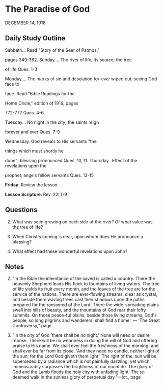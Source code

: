 # The Paradise of God
DECEMBER 14, 1918

## Daily Study Outline

Sabbath... Read "Story of the Seer of Patmos,"

pages 349-362. Sunday.... The river of life, its source; the tree

of life Ques. 1-3

Monday.... The marks of sin and desolation for-ever wiped out; seeing God face to

face. Read "Bible Readings for the

Home Circle," edition of 1916, pages

772-777 Ques. 4-6

Tuesday... No night in the city; the saints reign

forever and ever Ques. 7-9

Wednesday. God reveals to His servants "the

things which must shortly he

done"; blessing pronounced Ques. 10, 11. Thursday.. Effect of the revelations upon the

prophet; angels fellow servants Ques. 12-15

**Friday**: Review the lesson.

**Lesson Scripture**: Rev. 22: 1-9

## Questions

2. What was seen growing on each side of the river? Of what value was the tree of life? 

11. When Christ's coming is near, upon whom does He pronounce a blessing? 

12. What effect had these wonderful revelations upon John? 

## Notes

2. "In the Bible the inheritance of the saved is called a country. There the heavenly Shepherd leads His flock to fountains of living waters. The tree of life yields its fruit every month, and the leaves of the tree are for the service of the nations. There are ever-flowing streams, clear as crystal, and beside them waving trees cast their shadows upon the paths prepared for the ransomed of the Lord. There the wide-spreading plains swell into hills of beauty, and the mountains of God rear their lofty summits. On those peace-ful plains, beside those living streams, God's people, so long pilgrims and wanderers, shall find a home.' — 'The Great Controversy," page

3. "In the city of God 'there shall be no night.' None will need or desire repose. There will be no weariness in doing the will of God and offering praise to His name. We shall ever feel the freshness of the morning, and shall ever be far from its close. 'And they need no candle, neither light of the sun; for the Lord God giveth them light.' The light of the, sun will be superseded by a radiance which is not painfully dazzling, yet which immeasurably surpasses the brightness of our noontide. The glory of God and the Lamb floods the holy city with unfading light. The re-deemed walk in the sunless glory of perpetual day."—Ict., page
